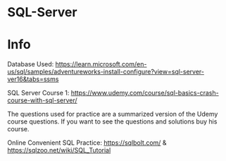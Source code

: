 # SQL-Server

# Info

Database Used: https://learn.microsoft.com/en-us/sql/samples/adventureworks-install-configure?view=sql-server-ver16&tabs=ssms

SQL Server Course 1: https://www.udemy.com/course/sql-basics-crash-course-with-sql-server/

The questions used for practice are a summarized version of the Udemy course questions. If you want to see the questions and solutions buy his course.

Online Convenient SQL Practice:
https://sqlbolt.com/ &
https://sqlzoo.net/wiki/SQL_Tutorial
